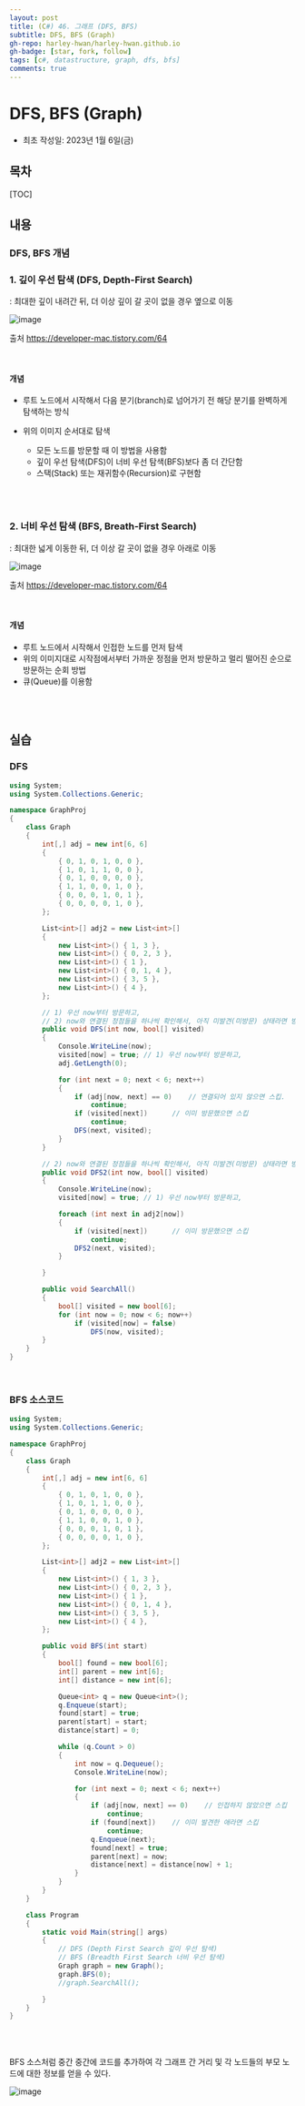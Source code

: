 ```yaml
---
layout: post
title: (C#) 46. 그래프 (DFS, BFS)
subtitle: DFS, BFS (Graph)
gh-repo: harley-hwan/harley-hwan.github.io
gh-badge: [star, fork, follow]
tags: [c#, datastructure, graph, dfs, bfs]
comments: true
---
```


# DFS, BFS (Graph)

- 최초 작성일: 2023년 1월 6일(금)

## 목차

[TOC]

## 내용

### DFS, BFS 개념

### 1. 깊이 우선 탐색 (DFS, Depth-First Search)
  : 최대한 깊이 내려간 뒤, 더 이상 깊이 갈 곳이 없을 경우 옆으로 이동
  
![image](https://user-images.githubusercontent.com/68185569/210964580-da3e2664-2c7c-431b-9994-0374fec59f3b.png)

출처 https://developer-mac.tistory.com/64

<br/>

#### 개념

- 루트 노드에서 시작해서 다음 분기(branch)로 넘어가기 전 해당 분기를 완벽하게 탐색하는 방식
- 위의 이미지 순서대로 탐색

  - 모든 노드를 방문할 때 이 방법을 사용함
  - 깊이 우선 탐색(DFS)이 너비 우선 탐색(BFS)보다 좀 더 간단함
  - 스택(Stack) 또는 재귀함수(Recursion)로 구현함

<br/>

<br/>

### 2. 너비 우선 탐색 (BFS, Breath-First Search)
  : 최대한 넓게 이동한 뒤, 더 이상 갈 곳이 없을 경우 아래로 이동

![image](https://user-images.githubusercontent.com/68185569/210965280-068b48ee-4876-42fb-91f4-5b1c8c292105.png)

출처 https://developer-mac.tistory.com/64

<br/>

#### 개념

- 루트 노드에서 시작해서 인접한 노드를 먼저 탐색
- 위의 이미지대로 시작점에서부터 가까운 정점을 먼저 방문하고 멀리 떨어진 순으로 방문하는 순회 방법
- 큐(Queue)를 이용함

<br/>

<br/>

## 실습

### DFS 

```c#
using System;
using System.Collections.Generic;

namespace GraphProj
{
    class Graph
    {
        int[,] adj = new int[6, 6]
        {
            { 0, 1, 0, 1, 0, 0 },
            { 1, 0, 1, 1, 0, 0 },
            { 0, 1, 0, 0, 0, 0 },
            { 1, 1, 0, 0, 1, 0 },
            { 0, 0, 0, 1, 0, 1 },
            { 0, 0, 0, 0, 1, 0 },
        };

        List<int>[] adj2 = new List<int>[]
        {
            new List<int>() { 1, 3 },
            new List<int>() { 0, 2, 3 },
            new List<int>() { 1 },
            new List<int>() { 0, 1, 4 },
            new List<int>() { 3, 5 },
            new List<int>() { 4 },
        };

        // 1) 우선 now부터 방문하고,
        // 2) now와 연결된 정점들을 하나씩 확인해서, 아직 미발견(미방문) 상태라면 방문한다.
        public void DFS(int now, bool[] visited)
        {
            Console.WriteLine(now);
            visited[now] = true; // 1) 우선 now부터 방문하고,
            adj.GetLength(0);

            for (int next = 0; next < 6; next++)
            {
                if (adj[now, next] == 0)    // 연결되어 있지 않으면 스킵.
                    continue;
                if (visited[next])      // 이미 방문했으면 스킵
                    continue;
                DFS(next, visited);
            }
        }

        // 2) now와 연결된 정점들을 하나씩 확인해서, 아직 미발견(미방문) 상태라면 방문한다.
        public void DFS2(int now, bool[] visited)
        {
            Console.WriteLine(now);
            visited[now] = true; // 1) 우선 now부터 방문하고,

            foreach (int next in adj2[now])
            {
                if (visited[next])      // 이미 방문했으면 스킵
                    continue;
                DFS2(next, visited);
            }

        }

        public void SearchAll()
        {
            bool[] visited = new bool[6];
            for (int now = 0; now < 6; now++)
                if (visited[now] = false)
                    DFS(now, visited);
        }
    }
}

```

<br/>

### BFS 소스코드

```c#
using System;
using System.Collections.Generic;

namespace GraphProj
{
    class Graph
    {
        int[,] adj = new int[6, 6]
        {
            { 0, 1, 0, 1, 0, 0 },
            { 1, 0, 1, 1, 0, 0 },
            { 0, 1, 0, 0, 0, 0 },
            { 1, 1, 0, 0, 1, 0 },
            { 0, 0, 0, 1, 0, 1 },
            { 0, 0, 0, 0, 1, 0 },
        };

        List<int>[] adj2 = new List<int>[]
        {
            new List<int>() { 1, 3 },
            new List<int>() { 0, 2, 3 },
            new List<int>() { 1 },
            new List<int>() { 0, 1, 4 },
            new List<int>() { 3, 5 },
            new List<int>() { 4 },
        };

        public void BFS(int start)
        {
            bool[] found = new bool[6];
            int[] parent = new int[6];
            int[] distance = new int[6];

            Queue<int> q = new Queue<int>();
            q.Enqueue(start);
            found[start] = true;
            parent[start] = start;
            distance[start] = 0;

            while (q.Count > 0)
            {
                int now = q.Dequeue();
                Console.WriteLine(now);

                for (int next = 0; next < 6; next++) 
                {
                    if (adj[now, next] == 0)    // 인접하지 않았으면 스킵
                        continue;
                    if (found[next])    // 이미 발견한 애라면 스킵
                        continue;
                    q.Enqueue(next);
                    found[next] = true;
                    parent[next] = now;
                    distance[next] = distance[now] + 1;
                }
            }
        }
    }

    class Program
    {
        static void Main(string[] args)
        {
            // DFS (Depth First Search 깊이 우선 탐색)
            // BFS (Breadth First Search 너비 우선 탐색)
            Graph graph = new Graph();
            graph.BFS(0);
            //graph.SearchAll();

        }
    }
}

```

<br/>

<br/>

BFS 소스처럼 중간 중간에 코드를 추가하여 각 그래프 간 거리 및 각 노드들의 부모 노드에 대한 정보를 얻을 수 있다.

![image](https://user-images.githubusercontent.com/68185569/210973038-16235e1b-0872-4198-b33c-23e0691f87b5.png)
